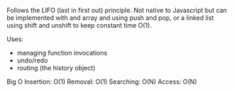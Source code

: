 Follows the LIFO (last in first out) principle.
Not native to Javascript but can be implemented with and array and using push and pop, or a linked list using shift and unshift to keep constant time O(1).

Uses:
- managing function invocations
- undo/redo
- routing (the history object)

Big O
Insertion: O(1)
Removal: O(1)
Searching: O(N)
Access: O(N)